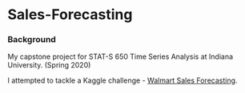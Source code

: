 # Sales-Forecasting

### Background

My capstone project for STAT-S 650 Time Series Analysis at Indiana University. (Spring 2020)

I attempted to tackle a Kaggle challenge - [Walmart Sales Forecasting](https://www.kaggle.com/c/walmart-recruiting-store-sales-forecasting).
